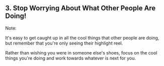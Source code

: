 <!-- .slide: data-background="resources/other-people.jpg" -->

## 3. Stop Worrying About What Other People Are Doing!


Note:

It's easy to get caught up in all the cool things that other people are doing, but remember that you're only seeing their highlight reel.

Rather than wishing you were in someone else's shoes, focus on the cool things you're doing and work towards whatever is next for you.

